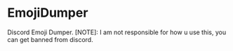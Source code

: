 # EmojiDumper
 Discord Emoji Dumper. [NOTE]: I am not responsible for how u use this, you can get banned from discord.
